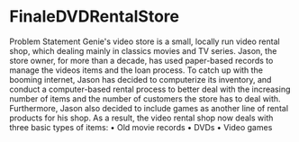 # FinaleDVDRentalStore

Problem Statement
Genie's video store is a small, locally run video rental shop, which dealing mainly in classics movies and TV series. Jason, the store owner, for more than a decade, has used paper-based records to manage the videos items and the loan process. To catch up with the booming internet, Jason has decided to computerize its inventory, and conduct a computer-based rental process to better deal with the increasing number of items and the number of customers the store has to deal with. Furthermore, Jason also decided to include games as another line of rental products for his shop.
As a result, the video rental shop now deals with three basic types of items:
    • Old movie records
    • DVDs
    • Video games
